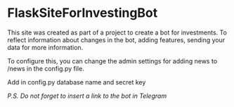 # FlaskSiteForInvestingBot
This site was created as part of a project to create a bot for investments. To reflect information about changes in the bot, adding features, sending your data for more information.

<div>
    <p>To configure this, you can change the admin settings for adding news to /news in the config.py file.</p>
</div>

<div>
    <p>Add in config.py database name and secret key</p>
    <em>P.S. Do not forget to insert a link to the bot in Telegram</em>
</div>